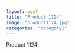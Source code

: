 ```yaml
---
layout: post
title: "Product 1124"
image: "product1124.jpg"
categories: "category1"
---
```

Product 1124
